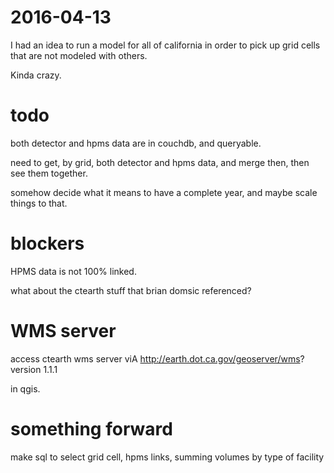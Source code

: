# 2016-04-13

I had an idea to run a model for all of california in order to pick up
grid cells that are not modeled with others.

Kinda crazy.



# todo

both detector and hpms data are in couchdb, and queryable.

need to get, by grid, both detector and hpms data, and merge then,
then see them together.

somehow decide what it means to have a complete year, and maybe scale
things to that.

# blockers

HPMS data is not 100% linked.

what about the ctearth stuff that brian domsic referenced?

# WMS server

access ctearth wms server viA http://earth.dot.ca.gov/geoserver/wms?
version 1.1.1


in qgis.


# something forward

make sql to select grid cell, hpms links, summing volumes by type of
facility
